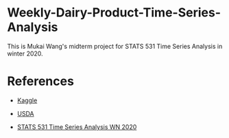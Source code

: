 # Weekly-Dairy-Product-Time-Series-Analysis
This is Mukai Wang's midterm project for STATS 531 Time Series Analysis in winter 2020.



# References

* [Kaggle](https://www.kaggle.com/sohier/weekly-dairy-product-prices)

* [USDA](https://mpr.datamart.ams.usda.gov/menu.do?path=\Products\Dairy)

* [STATS 531 Time Series Analysis WN 2020](https://ionides.github.io/531w20/)

  
